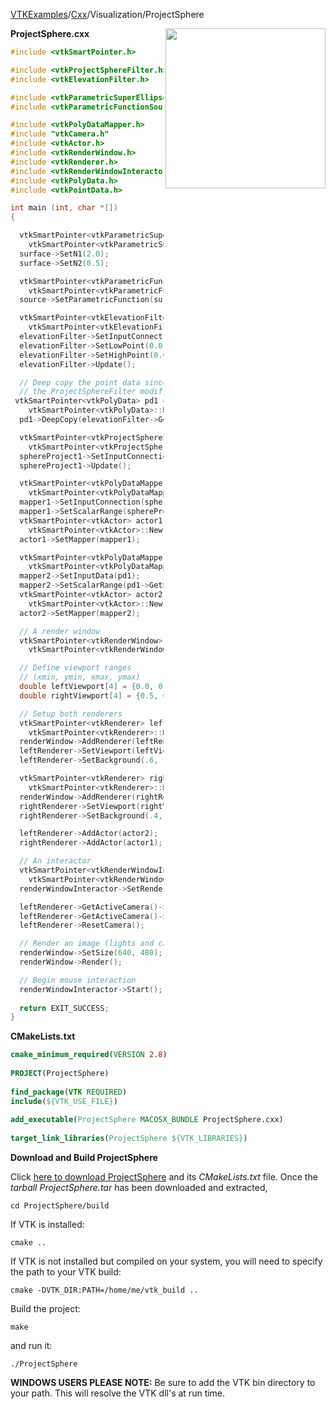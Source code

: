[VTKExamples](/home/)/[Cxx](/Cxx)/Visualization/ProjectSphere

<img align="right" src="https://github.com/lorensen/VTKExamples/blob/gh-pages/Testing/Baseline/Visualization/TestProjectSphere.png?raw=true" width="256" />

**ProjectSphere.cxx**
```c++
#include <vtkSmartPointer.h>

#include <vtkProjectSphereFilter.h>
#include <vtkElevationFilter.h>

#include <vtkParametricSuperEllipsoid.h>
#include <vtkParametricFunctionSource.h>

#include <vtkPolyDataMapper.h>
#include "vtkCamera.h"
#include <vtkActor.h>
#include <vtkRenderWindow.h>
#include <vtkRenderer.h>
#include <vtkRenderWindowInteractor.h>
#include <vtkPolyData.h>
#include <vtkPointData.h>

int main (int, char *[])
{

  vtkSmartPointer<vtkParametricSuperEllipsoid> surface =
    vtkSmartPointer<vtkParametricSuperEllipsoid>::New();
  surface->SetN1(2.0);
  surface->SetN2(0.5);

  vtkSmartPointer<vtkParametricFunctionSource> source =
    vtkSmartPointer<vtkParametricFunctionSource>::New();
  source->SetParametricFunction(surface);

  vtkSmartPointer<vtkElevationFilter> elevationFilter =
    vtkSmartPointer<vtkElevationFilter>::New();
  elevationFilter->SetInputConnection(source->GetOutputPort());
  elevationFilter->SetLowPoint(0.0, 0.0, -4.0);
  elevationFilter->SetHighPoint(0.0, 0.0, 4.0);
  elevationFilter->Update();

  // Deep copy the point data since in some versions of VTK,
  // the ProjectSphereFilter modifies the input point data 
 vtkSmartPointer<vtkPolyData> pd1 =
    vtkSmartPointer<vtkPolyData>::New();
  pd1->DeepCopy(elevationFilter->GetOutput());

  vtkSmartPointer<vtkProjectSphereFilter> sphereProject1 =
    vtkSmartPointer<vtkProjectSphereFilter>::New();
  sphereProject1->SetInputConnection(elevationFilter->GetOutputPort());
  sphereProject1->Update();

  vtkSmartPointer<vtkPolyDataMapper> mapper1 =
    vtkSmartPointer<vtkPolyDataMapper>::New();
  mapper1->SetInputConnection(sphereProject1->GetOutputPort());
  mapper1->SetScalarRange(sphereProject1->GetOutput()->GetPointData()->GetScalars()->GetRange());
  vtkSmartPointer<vtkActor> actor1 =
    vtkSmartPointer<vtkActor>::New();
  actor1->SetMapper(mapper1);

  vtkSmartPointer<vtkPolyDataMapper> mapper2 =
    vtkSmartPointer<vtkPolyDataMapper>::New();
  mapper2->SetInputData(pd1);
  mapper2->SetScalarRange(pd1->GetPointData()->GetScalars()->GetRange());  
  vtkSmartPointer<vtkActor> actor2 =
    vtkSmartPointer<vtkActor>::New();
  actor2->SetMapper(mapper2);

  // A render window
  vtkSmartPointer<vtkRenderWindow> renderWindow =
    vtkSmartPointer<vtkRenderWindow>::New();

  // Define viewport ranges
  // (xmin, ymin, xmax, ymax)
  double leftViewport[4] = {0.0, 0.0, 0.5, 1.0};
  double rightViewport[4] = {0.5, 0.0, 1.0, 1.0};

  // Setup both renderers
  vtkSmartPointer<vtkRenderer> leftRenderer =
    vtkSmartPointer<vtkRenderer>::New();
  renderWindow->AddRenderer(leftRenderer);
  leftRenderer->SetViewport(leftViewport);
  leftRenderer->SetBackground(.6, .5, .4);

  vtkSmartPointer<vtkRenderer> rightRenderer =
    vtkSmartPointer<vtkRenderer>::New();
  renderWindow->AddRenderer(rightRenderer);
  rightRenderer->SetViewport(rightViewport);
  rightRenderer->SetBackground(.4, .5, .6);

  leftRenderer->AddActor(actor2);
  rightRenderer->AddActor(actor1);

  // An interactor
  vtkSmartPointer<vtkRenderWindowInteractor> renderWindowInteractor = 
    vtkSmartPointer<vtkRenderWindowInteractor>::New();
  renderWindowInteractor->SetRenderWindow(renderWindow);

  leftRenderer->GetActiveCamera()->Azimuth(30);
  leftRenderer->GetActiveCamera()->Elevation(-30);
  leftRenderer->ResetCamera();

  // Render an image (lights and cameras are created automatically)
  renderWindow->SetSize(640, 480);
  renderWindow->Render();

  // Begin mouse interaction
  renderWindowInteractor->Start();
  
  return EXIT_SUCCESS;
}
```
**CMakeLists.txt**
```cmake
cmake_minimum_required(VERSION 2.8)
 
PROJECT(ProjectSphere)
 
find_package(VTK REQUIRED)
include(${VTK_USE_FILE})
 
add_executable(ProjectSphere MACOSX_BUNDLE ProjectSphere.cxx)
 
target_link_libraries(ProjectSphere ${VTK_LIBRARIES})
```

**Download and Build ProjectSphere**

Click [here to download ProjectSphere](https://github.com/lorensen/VTKWikiExamplesTarballs/raw/master/ProjectSphere.tar) and its *CMakeLists.txt* file.
Once the *tarball ProjectSphere.tar* has been downloaded and extracted,
```
cd ProjectSphere/build 
```
If VTK is installed:
```
cmake ..
```
If VTK is not installed but compiled on your system, you will need to specify the path to your VTK build:
```
cmake -DVTK_DIR:PATH=/home/me/vtk_build ..
```
Build the project:
```
make
```
and run it:
```
./ProjectSphere
```
**WINDOWS USERS PLEASE NOTE:** Be sure to add the VTK bin directory to your path. This will resolve the VTK dll's at run time.

